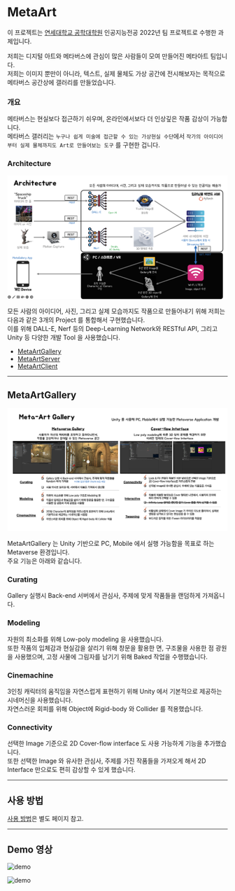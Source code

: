 # MetaArt

이 프로젝트는 [연세대학교 공학대학원](https://eyonsei.yonsei.ac.kr/main.asp) 인공지능전공 2022년 팀 프로젝트로 수행한 과제입니다.

저희는 디지털 아트와 메타버스에 관심이 많은 사람들이 모여 만들어진 메타아트 팀입니다.  
저희는 이미지 뿐만이 아니라, 텍스트, 실제 물체도 가상 공간에 전시해보자는 목적으로 메타버스 공간상에 갤러리를 만들었습니다.

### 개요

메타버스는 현실보다 접근하기 쉬우며, 온라인에서보다 더 인상깊은 작품 감상이 가능합니다.  
메타버스 갤러리는 `누구나 쉽게 미술에 접근할 수 있는 가상현실 수단`에서 `작가의 아이디어부터 실제 물체까지도 Art로 만들어보는 도구` 를 구현한 겁니다.

### Architecture

![figure](./figures/architecture.png)

모든 사람의 아이디어, 사진, 그리고 실제 모습까지도 작품으로 만들어내기 위해 저희는 다음과 같은 3개의 Project 를 통합해서 구현했습니다.  
이를 위해 DALL-E, Nerf 등의 Deep-Learning Network와 RESTful API, 그리고 Unity 등 다양한 개발 Tool 을 사용했습니다.

- [MetaArtGallery](https://github.com/maroomir/MetaArtGallery)
- [MetaArtServer](https://github.com/maroomir/MetaArtServer)
- [MetaArtClient](https://github.com/maroomir/MetaArtClient)

---

## MetaArtGallery

![figure](./figures/metaartgallery.png)

MetaArtGallery 는 Unity 기반으로 PC, Mobile 에서 실행 가능함을 목표로 하는 Metaverse 환경입니다.  
주요 기능은 아래와 같습니다.

### Curating

Gallery 실행시 Back-end 서버에서 관심사, 주제에 맞게 작품들을 랜덤하게 가져옵니다.

### Modeling

자원의 최소화를 위해 Low-poly modeling 을 사용했습니다.  
또한 작품의 입체감과 현실감을 살리기 위해 창문을 활용한 면, 구조물을 사용한 점 광원을 사용했으며, 고정 사물에 그림자를 남기기 위해 Baked 작업을 수행했습니다.

### Cinemachine

3인칭 캐릭터의 움직임을 자연스럽게 표현하기 위해 Unity 에서 기본적으로 제공하는 시네머신을 사용했습니다.  
자연스러운 회피를 위해 Object에 Rigid-body 와 Collider 를 적용했습니다.

### Connectivity

선택한 Image 기준으로 2D Cover-flow interface 도 사용 가능하게 기능을 추가했습니다.  
또한 선택한 Image 와 유사한 관심사, 주제를 가진 작품들을 가져오게 해서 2D Interface 만으로도 편히 감상할 수 있게 했습니다.

---

## 사용 방법

[사용 방법](Usage.md)은 별도 페이지 참고.

---

## Demo 영상

![demo](./figures/unity_local_demo1.gif)

![demo](./figures/unity_local_demo2.gif)